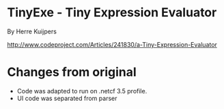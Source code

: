 
# TinyExe - Tiny Expression Evaluator

By Herre Kuijpers

http://www.codeproject.com/Articles/241830/a-Tiny-Expression-Evaluator


# Changes from original

- Code was adapted to run on .netcf 3.5 profile.
- UI code was separated from parser

